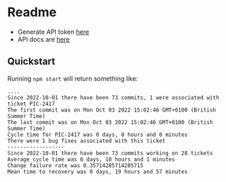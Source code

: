 # Readme

- Generate API token [here](https://github.com/settings/tokens)
- API docs are [here](https://docs.github.com/en/rest/commits/commits?apiVersion=2022-11-28#list-commits)

## Quickstart

Running `npm start` will return something like:

```
....
Since 2022-10-01 there have been 73 commits, 1 were associated with ticket PIC-2417
The first commit was on Mon Oct 03 2022 15:02:46 GMT+0100 (British Summer Time)
The last commit was on Mon Oct 03 2022 15:02:46 GMT+0100 (British Summer Time)
Cycle time for PIC-2417 was 0 days, 0 hours and 0 minutes
There were 1 bug fixes associated with this ticket
------------------
Since 2022-10-01 there have been 73 commits working on 28 tickets
Average cycle time was 6 days, 10 hours and 1 minutes
Change failure rate was 0.35714285714285715
Mean time to recovery was 0 days, 19 hours and 57 minutes

```
